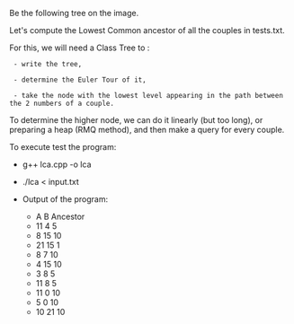 Be the following tree on the image.

Let's compute the Lowest Common ancestor of all the couples in tests.txt.


For this, we will need a Class Tree to :

     - write the tree, 

     - determine the Euler Tour of it, 

     - take the node with the lowest level appearing in the path between the 2 numbers of a couple.

To determine the higher node, we can do it linearly (but too long), or preparing a heap (RMQ method), and then make a query for every couple.

To execute test the program: 
   - g++ lca.cpp -o lca
   - ./lca < input.txt 
   - Output of the program: 

       -  A      B    Ancestor
       -  11     4    5  
       -  8      15   10
       -  21     15   1
       -  8      7    10
       -  4      15   10   
       -  3      8    5
       -  11     8    5
       -  11     0    10
       -  5      0    10
       -  10     21   10
   
 

